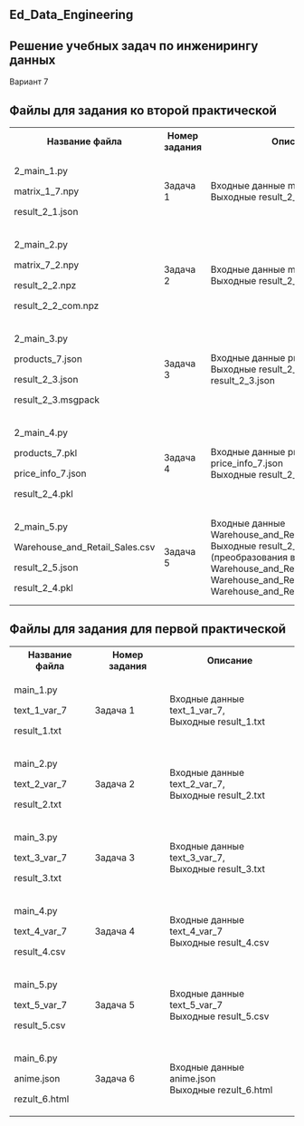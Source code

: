 <h2>Ed_Data_Engineering</h2>
<h2>Решение учебных задач по инженирингу данных</h2>
<p>Вариант 7</p>
<h2>Файлы для задания ко второй практической</h2>
<table>
  <tr>
    <th>Название файла</th>
    <th>Номер задания</th>
    <th>Описание</th>
  </tr>
  <tr>
    <td>
      <p>2_main_1.py</p>
      <p>matrix_1_7.npy</p>
      <p>result_2_1.json</p>
    </td>
    <td>Задача 1</td>
    <td>Входные данные matrix_1_7.npy, <br>Выходные result_2_1.json
    </td>
  </tr>
  <td>
      <p>2_main_2.py</p>
      <p>matrix_7_2.npy</p>
      <p>result_2_2.npz</p>
      <p>result_2_2_com.npz</p>
    </td>
    <td>Задача 2</td>
    <td>Входные данные matrix_7_2.npy, <br>Выходные result_2_1.json
    </td>
  </tr>
  <tr>
    <td>
      <p>2_main_3.py</p>
      <p>products_7.json</p>
      <p>result_2_3.json</p>
      <p>result_2_3.msgpack</p>
    </td>
    <td>Задача 3</td>
    <td>Входные данные products_7.json, <br>Выходные result_2_3.msgpack, result_2_3.json
    </td>
  </tr>
  <tr>
    <td>
      <p>2_main_4.py</p>
      <p>products_7.pkl</p>
      <p>price_info_7.json</p>
      <p>result_2_4.pkl</p>
    </td>
    <td>Задача 4</td>
    <td>Входные данные products_7.pkl, price_info_7.json <br>Выходные result_2_4.pkl
    </td>
  </tr>
  <tr>
    <td>
      <p>2_main_5.py</p>
      <p>Warehouse_and_Retail_Sales.csv</p>
      <p>result_2_5.json</p>
      <p>result_2_4.pkl</p>
    </td>
    <td>Задача 5</td>
    <td>Входные данные Warehouse_and_Retail_Sales.csv <br>Выходные result_2_5.json (результат)<br> (преобразования входного файла) Warehouse_and_Retail_Sales.json, Warehouse_and_Retail_Sales.msgpack, Warehouse_and_Retail_Sales.pickle
    </td>
  </tr>
</table>
<h2>Файлы для задания для первой практической</h2>
<table>
  <tr>
    <th>Название файла</th>
    <th>Номер задания</th>
    <th>Описание</th>
  </tr>
  <td>
      <p>main_1.py</p>
      <p>text_1_var_7</p>
      <p>result_1.txt</p>
    </td>
    <td>Задача 1</td>
    <td>Входные данные text_1_var_7, <br>Выходные result_1.txt
    </td>
  </tr>
  <tr>
    <td>
      <p>main_2.py</p>
      <p>text_2_var_7</p>
      <p>result_2.txt</p>
    </td>
    <td>Задача 2</td>
    <td>Входные данные text_2_var_7, <br>Выходные result_2.txt
    </td>
  </tr>
  <tr>
    <td>
      <p>main_3.py</p>
      <p>text_3_var_7</p>
      <p>result_3.txt</p>
    </td>
    <td>Задача 3</td>
    <td>Входные данные text_3_var_7, <br>Выходные result_3.txt
    </td>
  </tr>
  <tr>
    <td>
      <p>main_4.py</p>
      <p>text_4_var_7</p>
      <p>result_4.csv</p>
    </td>
    <td>Задача 4</td>
    <td>Входные данные text_4_var_7 <br>Выходные result_4.csv
    </td>
  </tr>
  <tr>
    <td>
      <p>main_5.py</p>
      <p>text_5_var_7</p>
      <p>result_5.csv</p>
    </td>
    <td>Задача 5</td>
    <td>Входные данные text_5_var_7<br>Выходные result_5.csv
    </td>
  </tr>
  <tr>
    <td>
      <p>main_6.py</p>
      <p>anime.json</p>
      <p>rezult_6.html</p>
    </td>
    <td>Задача 6</td>
    <td>Входные данные anime.json<br>Выходные rezult_6.html
    </td>
  </tr>
</table>

